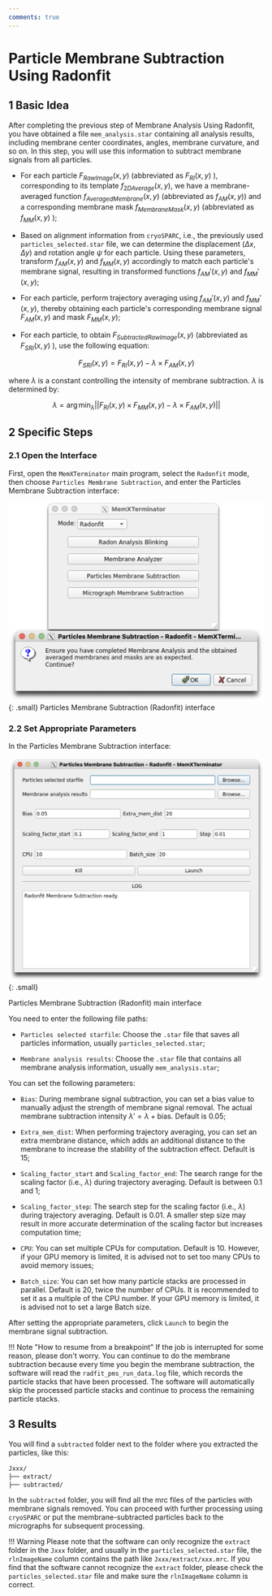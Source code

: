 ```yaml
---
comments: true
---
```


# Particle Membrane Subtraction Using Radonfit

## 1 Basic Idea

After completing the previous step of Membrane Analysis Using Radonfit, you have obtained a file `mem_analysis.star` containing all analysis results, including membrane center coordinates, angles, membrane curvature, and so on. In this step, you will use this information to subtract membrane signals from all particles.

* For each particle $F_{RawImage}(x,y)$ (abbreviated as $F_{RI}(x,y)$ ), corresponding to its template $f_{2DAverage}(x,y)$, we have a membrane-averaged function $f_{AveragedMembrane}(x,y)$ (abbreviated as $f_{AM}(x,y)$) and a corresponding membrane mask $f_{MembraneMask}(x,y)$ (abbreviated as $f_{MM}(x,y)$ );

* Based on alignment information from `cryoSPARC`, i.e., the previously used `particles_selected.star` file, we can determine the displacement $(\Delta x, \Delta y)$ and rotation angle $\psi$ for each particle. Using these parameters, transform $f_{AM}(x,y)$ and $f_{MM}(x,y)$ accordingly to match each particle's membrane signal, resulting in transformed functions $f_{AM}'(x,y)$ and $f_{MM}'(x,y)$;

* For each particle, perform trajectory averaging using $f_{AM}'(x,y)$ and $f_{MM}'(x,y)$, thereby obtaining each particle's corresponding membrane signal $F_{AM}(x,y)$ and mask $F_{MM}(x,y)$;

* For each particle, to obtain $F_{SubtractedRawImage}(x,y)$ (abbreviated as $F_{SRI}(x,y)$ ), use the following equation:

$$
F_{SRI}(x,y) = F_{RI}(x,y) - \lambda \times F_{AM}(x,y)
$$

where $\lambda$ is a constant controlling the intensity of membrane subtraction. $\lambda$ is determined by:

$$
\lambda = \arg \min_{\lambda} || F_{RI}(x,y) \times F_{MM}(x,y) - \lambda \times F_{AM}(x,y) ||
$$

## 2 Specific Steps

### 2.1 Open the Interface

First, open the `MemXTerminator` main program, select the `Radonfit` mode, then choose `Particles Membrane Subtraction`, and enter the Particles Membrane Subtraction interface:

![Particles Membrane Subtraction interface](../../assets/images/3_1-1.png){: .small}
<span class="caption">Particles Membrane Subtraction (Radonfit) interface</span>

### 2.2 Set Appropriate Parameters

In the Particles Membrane Subtraction interface:

![Particles Membrane Subtraction main interface](../../assets/images/3_1-2.png){: .small}

<span class="caption">Particles Membrane Subtraction (Radonfit) main interface</span>

You need to enter the following file paths:

* `Particles selected starfile`: Choose the `.star` file that saves all particles information, usually `particles_selected.star`;

* `Membrane analysis results`: Choose the `.star` file that contains all membrane analysis information, usually `mem_analysis.star`;

You can set the following parameters:

* `Bias`: During membrane signal subtraction, you can set a bias value to manually adjust the strength of membrane signal removal. The actual membrane subtraction intensity $\lambda' = \lambda + \text{bias}$. Default is 0.05;

* `Extra_mem_dist`: When performing trajectory averaging, you can set an extra membrane distance, which adds an additional distance to the membrane to increase the stability of the subtraction effect. Default is 15;

* `Scaling_factor_start` and `Scaling_factor_end`: The search range for the scaling factor (i.e., $\lambda$) during trajectory averaging. Default is between 0.1 and 1;

* `Scaling_factor_step`: The search step for the scaling factor (i.e., $\lambda$) during trajectory averaging. Default is 0.01. A smaller step size may result in more accurate determination of the scaling factor but increases computation time;

* `CPU`: You can set multiple CPUs for computation. Default is 10. However, if your GPU memory is limited, it is advised not to set too many CPUs to avoid memory issues;

* `Batch_size`: You can set how many particle stacks are processed in parallel. Default is 20, twice the number of CPUs. It is recommended to set it as a multiple of the CPU number. If your GPU memory is limited, it is advised not to set a large Batch size.

After setting the appropriate parameters, click `Launch` to begin the membrane signal subtraction.

!!! Note "How to resume from a breakpoint"
    If the job is interrupted for some reason, please don't worry. You can continue to do the membrane subtraction because every time you begin the membrane subtraction, the software will read the `radfit_pms_run_data.log` file, which records the particle stacks that have been processed. The software will automatically skip the processed particle stacks and continue to process the remaining particle stacks.

## 3 Results

You will find a `subtracted` folder next to the folder where you extracted the particles, like this:

    Jxxx/
    ├── extract/
    ├── subtracted/

In the `subtracted` folder, you will find all the mrc files of the particles with membrane signals removed. You can proceed with further processing using `cryoSPARC` or put the membrane-subtracted particles back to the micrographs for subsequent processing.

!!! Warning
    Please note that the software can only recognize the `extract` folder in the `Jxxx` folder, and usually in the `particles_selected.star` file, the `rlnImageName` column contains the path like `Jxxx/extract/xxx.mrc`. If you find that the software cannot recognize the `extract` folder, please check the `particles_selected.star` file and make sure the `rlnImageName` column is correct.